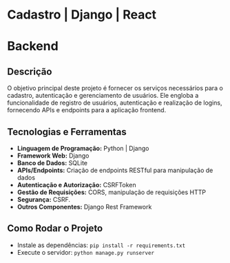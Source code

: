 # Cadastro | Django | React

# Backend

## Descrição
O objetivo principal deste projeto é fornecer os serviços necessários para o cadastro, autenticação e gerenciamento de usuários. Ele engloba a funcionalidade de registro de usuários, autenticação e realização de logins, fornecendo APIs e endpoints para a aplicação frontend.

## Tecnologias e Ferramentas
- **Linguagem de Programação:** Python | Django
- **Framework Web:** Django
- **Banco de Dados:** SQLite
- **APIs/Endpoints:** Criação de endpoints RESTful para manipulação de dados
- **Autenticação e Autorização:** CSRFToken
- **Gestão de Requisições:** CORS, manipulação de requisições HTTP
- **Segurança:** CSRF.
- **Outros Componentes:** Django Rest Framework

## Como Rodar o Projeto
- Instale as dependências: `pip install -r requirements.txt`
- Execute o servidor: `python manage.py runserver`
